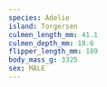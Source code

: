 ```yaml
---
species: Adelie
island: Torgersen
culmen_length_mm: 41.1
culmen_depth_mm: 18.6
flipper_length_mm: 189
body_mass_g: 3325
sex: MALE
---
```

